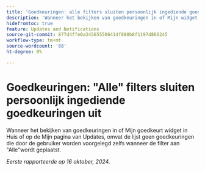 ```yaml
---
title: 'Goedkeuringen: alle filters sluiten persoonlijk ingediende goedkeuringen uit'
description: 'Wanneer het bekijken van goedkeuringen in of Mijn widget goedkeurt in Huis of op de Mijn pagina van Updates, omvat de lijst geen goedkeuringen die door de gebruiker worden voorgelegd zelfs wanneer het filter aan "Alle"wordt geplaatst.'
hidefromtoc: true
feature: Updates and Notifications
source-git-commit: 877d4ffe0a345655506414f880b8f1197d866245
workflow-type: tm+mt
source-wordcount: '88'
ht-degree: 0%

---
```


# Goedkeuringen: &quot;Alle&quot; filters sluiten persoonlijk ingediende goedkeuringen uit

<!--
>>[!NOTE]
>
>This issue was fixed on June 20, 2024.
-->

Wanneer het bekijken van goedkeuringen in of Mijn goedkeurt widget in Huis of op de Mijn pagina van Updates, omvat de lijst geen goedkeuringen die door de gebruiker worden voorgelegd zelfs wanneer de filter aan &quot;Alle&quot;wordt geplaatst.

_Eerste rapporteerde op 16 oktober, 2024._

